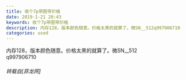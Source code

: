 ```yaml
---
title: 收个7p带图带价格
date: 2019-1-21 20:43
keywords: 收个7p带图带价格
description: 内存128，版本颜色随意。价格太黑的就算了。微SN__512q997906710
categories: used
---
```

<td class="t_f" id="postmessage_2760040">

内存128，版本颜色随意。价格太黑的就算了。微SN__512<br/>
q997906710</td>
###### 转载自[菲龙网]